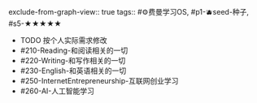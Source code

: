 exclude-from-graph-view:: true
tags:: #⚙️费曼学习OS, #p1-🫐seed-种子, #s5-★★★★★

- TODO 按个人实际需求修改
- #210-Reading-和阅读相关的一切
- #220-Writing-和写作相关的一切
- #230-English-和英语相关的一切
- #250-InternetEntrepreneurship-互联网创业学习
- #260-AI-人工智能学习